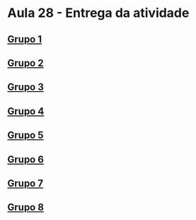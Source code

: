 # Aula 28 - Entrega da atividade

## [Grupo 1](./ENTREGAS/GRUPO1.md)

## [Grupo 2](./ENTREGAS/GRUPO2.md)

## [Grupo 3](./ENTREGAS/GRUPO3.md)

## [Grupo 4](./ENTREGAS/GRUPO4.md)

## [Grupo 5](./ENTREGAS/GRUPO5.md)

## [Grupo 6](./ENTREGAS/GRUPO6.md)

## [Grupo 7](./ENTREGAS/GRUPO7.md)

## [Grupo 8](./ENTREGAS/GRUPO8.md)